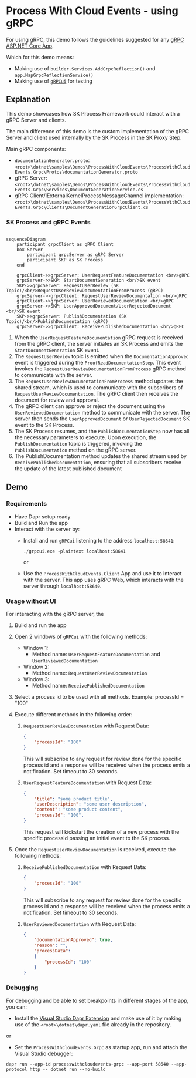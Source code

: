# Process With Cloud Events - using gRPC

For using gRPC, this demo follows the guidelines suggested for any [gRPC ASP.NET Core App](https://learn.microsoft.com/en-us/aspnet/core/grpc/test-tools?view=aspnetcore-9.0).

Which for this demo means:

- Making use of `builder.Services.AddGrpcReflection()` and `app.MapGrpcReflectionService()`
- Making use of [`gRPCui`](https://github.com/fullstorydev/grpcui) for testing

## Explanation

This demo showcases how SK Process Framework could interact with a gRPC Server and clients.

The main difference of this demo is the custom implementation of the gRPC Server and client used internally by the SK Process in the SK Proxy Step.

Main gRPC components:

- `documentationGenerator.proto`: `<root>\dotnet\samples\Demos\ProcessWithCloudEvents\ProcessWithCloudEvents.Grpc\Protos\documentationGenerator.proto`
- gRPC Server: `<root>\dotnet\samples\Demos\ProcessWithCloudEvents\ProcessWithCloudEvents.Grpc\Services\DocumentGenerationService.cs`
- gRPC Client/IExternalKernelProcessMessageChannel implementation: `<root>\dotnet\samples\Demos\ProcessWithCloudEvents\ProcessWithCloudEvents.Grpc\Clients\DocumentGenerationGrpcClient.cs`

### SK Process and gRPC Events

``` mermaid

sequenceDiagram
    participant grpcClient as gRPC Client
    box Server
        participant grpcServer as gRPC Server
        participant SKP as SK Process
    end

    grpcClient->>grpcServer: UserRequestFeatureDocumentation <br/>gRPC
    grpcServer->>SKP: StartDocumentGeneration <br/>SK event
    SKP->>grpcServer: RequestUserReview (SK Topic)/<br/>RequestUserReviewDocumentationFromProcess (gRPC)
    grpcServer->>grpcClient: RequestUserReviewDocumentation <br/>gRPC
    grpcClient->>grpcServer: UserReviewedDocumentation <br/>gRPC
    grpcServer->>SKP: UserApprovedDocument/UserRejectedDocument <br/>SK event
    SKP->>grpcServer: PublishDocumentation (SK Topic)/<br/>PublishDocumentation (gRPC)
    grpcServer->>grpcClient: ReceivePublishedDocumentation <br/>gRPC
```
1. When the `UserRequestFeatureDocumentation` gRPC request is received from the gRPC client, the server initiates an SK Process and emits the `StartDocumentGeneration` SK event.
2. The `RequestUserReview` topic is emitted when the `DocumentationApproved` event is triggered during the `ProofReadDocumentationStep`. This event invokes the `RequestUserReviewDocumentationFromProcess` gRPC method to communicate with the server.
3. The `RequestUserReviewDocumentationFromProcess` method updates the shared stream, which is used to communicate with the subscribers of `RequestUserReviewDocumentation`. The gRPC client then receives the document for review and approval.
4. The gRPC client can approve or reject the document using the `UserReviewedDocumentation` method to communicate with the server. The server then sends the `UserApprovedDocument` or `UserRejectedDocument` SK event to the SK Process.
5. The SK Process resumes, and the `PublishDocumentationStep` now has all the necessary parameters to execute. Upon execution, the `PublishDocumentation` topic is triggered, invoking the `PublishDocumentation` method on the gRPC server.
6. The PublishDocumentation method updates the shared stream used by `ReceivePublishedDocumentation`, ensuring that all subscribers receive the update of the latest published document
## Demo
### Requirements

- Have Dapr setup ready
- Build and Run the app
- Interact with the server by:
    - Install and run `gRPCui` listening to the address `localhost:58641`:
        ```
        ./grpcui.exe -plaintext localhost:58641
        ```

        or

    - Use the `ProcessWithCloudEvents.Client` App and use it to interact with the server. This app uses gRPC Web, which interacts with the server through `localhost:58640`.

### Usage without UI

For interacting with the gRPC server, the

1. Build and run the app
2. Open 2 windows of `gRPCui` with the following methods:
    - Window 1: 
        - Method name: `UserRequestFeatureDocumentation` and `UserReviewedDocumentation`
    - Window 2:
        - Method name: `RequestUserReviewDocumentation`
    - Window 3:
        - Method name: `ReceivePublishedDocumentation`

3. Select a process id to be used with all methods. Example: processId = "100"
4. Execute different methods in the following order:
    1. `RequestUserReviewDocumentation` with Request Data:
        ```json
        {
            "processId": "100"
        }
        ```
        This will subscribe to any request for review done for the specific process id and a response will be received when the process emits a notification. 
        Set timeout to 30 seconds. 

    2. `UserRequestFeatureDocumentation` with Request Data:
        ```json
        {
            "title": "some product title",
            "userDescription": "some user description",
            "content": "some product content",
            "processId": "100",
        }
        ```
        This request will kickstart the creation of a new process with the specific processId passing an initial event to the SK process.

5. Once the `RequestUserReviewDocumentation` is received, execute the following methods:
    1. `ReceivePublishedDocumentation` with Request Data:
        ```json
        {
            "processId": "100"
        }
        ```
        This will subscribe to any request for review done for the specific process id and a response will be received when the process emits a notification. 
        Set timeout to 30 seconds. 

    2. `UserReviewedDocumentation` with Request Data:
        ```json
        {
            "documentationApproved": true,
            "reason": "",
            "processData": 
            {
                "processId": "100"
            }
        }
        ```

### Debugging

For debugging and be able to set breakpoints in different stages of the app, you can:

- Install the [Visual Studio Dapr Extension](https://marketplace.visualstudio.com/items?itemName=ms-azuretools.vs-dapr) and make use of it by making use of the `<root>\dotnet\dapr.yaml` file already in the repository.

or

- Set the `ProcessWithCloudEvents.Grpc` as startup app, run and attach the Visual Studio debugger:
```
dapr run --app-id processwithcloudevents-grpc --app-port 58640 --app-protocol http -- dotnet run --no-build
```
